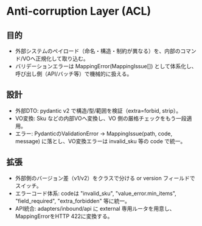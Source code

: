 # Anti-corruption Layer (ACL)

## 目的

- 外部システムのペイロード（命名・構造・制約が異なる）を、内部のコマンド/VOへ正規化して取り込む。
- バリデーションエラーは MappingError(MappingIssue[]) として体系化し、呼び出し側（API/バッチ等）で機械的に扱える。

## 設計

- 外部DTO: pydantic v2 で構造/型/範囲を検証（extra=forbid, strip）。
- VO変換: Sku などの内部VOへ変換し、VO 側の厳格チェックをもう一段適用。
- エラー: PydanticのValidationError -> MappingIssue(path, code, message) に落とし、VO変換エラーは invalid_sku 等の code で統一。

## 拡張

- 外部側のバージョン差（v1/v2）をクラスで分ける or version フィールドでスイッチ。
- エラーコード体系: codeは "invalid_sku", "value_error.min_items", "field_required", "extra_forbidden" 等に統一。
- API統合: adapters/inbound/api に external 専用ルータを用意し、MappingErrorをHTTP 422に変換する。
